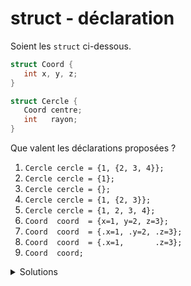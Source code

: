 # struct - déclaration
Soient les `struct` ci-dessous.

~~~cpp
struct Coord {
   int x, y, z;
}

struct Cercle {
   Coord centre;
   int   rayon;
}
~~~

Que valent les déclarations proposées ?

1. `Cercle cercle = {1, {2, 3, 4}};`
2. `Cercle cercle = {1};`
3. `Cercle cercle = {};`
4. `Cercle cercle = {1, {2, 3}};`
5. `Cercle cercle = {1, 2, 3, 4};`
6. `Coord  coord  = {x=1, y=2, z=3};`
7. `Coord  coord  = {.x=1, .y=2, .z=3};`
8. `Coord  coord  = {.x=1,       .z=3};`
9. `Coord  coord;`

<details>
<summary>Solutions</summary>

| no |  R  |  X  |  Y  |  Z  | Commentaire                                         |
|--- |---  |---  |---  |---  |---                                                  |
| 1  | 1   | 2   | 3   | 4   | l'agégat est complet                                |
| 2  | 1   | 0   | 0   | 0   | seul le rayon est renseignl, le reste à `0`         |
| 3  | 0   | 0   | 0   | 0   | l'agrégat est vide, donc tout est à `0`             |
| 4  | 1   | 2   | 3   | 0   | manque la valeur de Z, => à `0`                     |
| 5  | 1   | 2   | 3   | 4   | tout est renseigné en séquence                      |
| 6  | X   | X   | X   | X   | erreur de syntaxe, manque les `.`  exemple : `.x=1` |
| 7  | -   | 1   | 2   | 3   | tout est renseigné par nom                          |
| 8  | -   | 1   | 0   | 3   | la valeur manquant déterminée et vaut `0`           |
| 9  | ?   | ?   | ?   | ?   | les valeurs sont indéterminées.                     |

</details>
